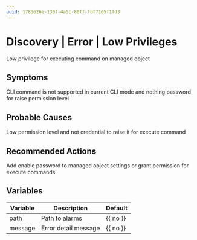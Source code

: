```yaml
---
uuid: 1783626e-130f-4a5c-80ff-fbf7165f1fd3
---
```

# Discovery | Error | Low Privileges

Low privilege for executing command on managed object

## Symptoms

CLI command is not supported in current CLI mode and nothing password for raise permission level

## Probable Causes

Low permission level and not credential to raise it for execute command

## Recommended Actions

Add enable password to managed object settings or grant permission for execute commands

## Variables

Variable | Description | Default
--- | --- | ---
path | Path to alarms | {{ no }}
message | Error detail message | {{ no }}
